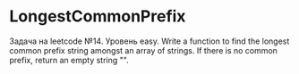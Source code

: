 # LongestCommonPrefix
Задача на leetcode №14. 
Уровень easy.
Write a function to find the longest common prefix string amongst an array of strings.
If there is no common prefix, return an empty string "".
